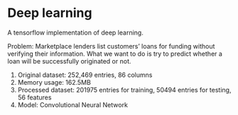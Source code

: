 # Deep learning
A tensorflow implementation of deep learning.

Problem: Marketplace lenders list customers’ loans for funding without verifying their information. What we want to do is try to predict whether a loan will be successfully originated or not.

1. Original dataset: 252,469 entries, 86 columns
2. Memory usage: 162.5MB
3. Processed dataset: 201975 entries for training, 50494 entries for testing, 56 features
4. Model: Convolutional Neural Network
